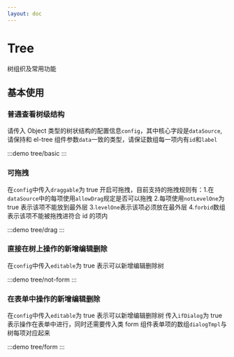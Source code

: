 ```yaml
---
layout: doc
---
```


# Tree

树组织及常用功能

## 基本使用

### 普通查看树级结构

请传入 Object 类型的树状结构的配置信息`config`，其中核心字段是`dataSource`,请保持和 el-tree 组件参数`data`一致的类型，请保证数组每一项内有`id`和`label`

:::demo
tree/basic
:::

### 可拖拽

在`config`中传入`draggable`为 true 开启可拖拽，目前支持的拖拽规则有：1.在`dataSource`中的每项使用`allowDrag`规定是否可以拖拽 2.每项使用`notLevelOne`为 true 表示该项不能放到最外层 3.`levelOne`表示该项必须放在最外层 4.`forbid`数组表示该项不能被拖拽进符合 id 的项内

:::demo
tree/drag
:::

### 直接在树上操作的新增编辑删除

在`config`中传入`editable`为 true 表示可以新增编辑删除树

:::demo
tree/not-form
:::

### 在表单中操作的新增编辑删除

在`config`中传入`editable`为 true 表示可以新增编辑删除树
传入`ifDialog`为 true 表示操作在表单中进行，同时还需要传入类 form 组件表单项的数组`dialogTmpl`与树每项对应起来

:::demo
tree/form
:::
